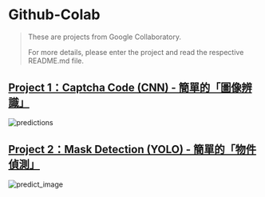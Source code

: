 # Github-Colab

> These are projects from Google Collaboratory.
> 
> For more details, please enter the project and read the respective README.md file.

## [Project 1：Captcha Code (CNN) - 簡單的「圖像辨識」](./Project%201：Captcha%20Code%20(CNN))

![predictions](./Project%201：Captcha%20Code%20(CNN)/assets/images/4.%20predictions.JPG)

## [Project 2：Mask Detection (YOLO) - 簡單的「物件偵測」](./Project%202：Mask%20Detection%20(YOLO))

![predict_image](./Project%202：Mask%20Detection%20(YOLO)/assets/images/3.%20predict_image.JPG)
